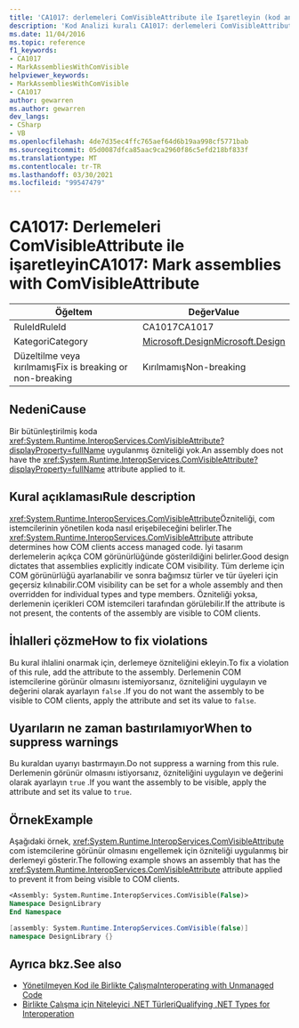```yaml
---
title: 'CA1017: derlemeleri ComVisibleAttribute ile Işaretleyin (kod analizi)'
description: 'Kod Analizi kuralı CA1017: derlemeleri ComVisibleAttribute ile Işaretleme hakkında bilgi edinin'
ms.date: 11/04/2016
ms.topic: reference
f1_keywords:
- CA1017
- MarkAssembliesWithComVisible
helpviewer_keywords:
- MarkAssembliesWithComVisible
- CA1017
author: gewarren
ms.author: gewarren
dev_langs:
- CSharp
- VB
ms.openlocfilehash: 4de7d35ec4ffc765aef64d6b19aa998cf5771bab
ms.sourcegitcommit: 05d0087dfca85aac9ca2960f86c5efd218bf833f
ms.translationtype: MT
ms.contentlocale: tr-TR
ms.lasthandoff: 03/30/2021
ms.locfileid: "99547479"
---
```

# <a name="ca1017-mark-assemblies-with-comvisibleattribute"></a><span data-ttu-id="61658-103">CA1017: Derlemeleri ComVisibleAttribute ile işaretleyin</span><span class="sxs-lookup"><span data-stu-id="61658-103">CA1017: Mark assemblies with ComVisibleAttribute</span></span>

| <span data-ttu-id="61658-104">Öğe</span><span class="sxs-lookup"><span data-stu-id="61658-104">Item</span></span>                                     | <span data-ttu-id="61658-105">Değer</span><span class="sxs-lookup"><span data-stu-id="61658-105">Value</span></span>            |
|------------------------------------------|------------------|
| <span data-ttu-id="61658-106">RuleId</span><span class="sxs-lookup"><span data-stu-id="61658-106">RuleId</span></span>                                   | <span data-ttu-id="61658-107">CA1017</span><span class="sxs-lookup"><span data-stu-id="61658-107">CA1017</span></span>           |
| <span data-ttu-id="61658-108">Kategori</span><span class="sxs-lookup"><span data-stu-id="61658-108">Category</span></span>                                 | [<span data-ttu-id="61658-109">Microsoft.Design</span><span class="sxs-lookup"><span data-stu-id="61658-109">Microsoft.Design</span></span>](design-warnings.md) |
| <span data-ttu-id="61658-110">Düzeltilme veya kırılmamış</span><span class="sxs-lookup"><span data-stu-id="61658-110">Fix is breaking or non-breaking</span></span> | <span data-ttu-id="61658-111">Kırılmamış</span><span class="sxs-lookup"><span data-stu-id="61658-111">Non-breaking</span></span>     |

## <a name="cause"></a><span data-ttu-id="61658-112">Nedeni</span><span class="sxs-lookup"><span data-stu-id="61658-112">Cause</span></span>

<span data-ttu-id="61658-113">Bir bütünleştirilmiş koda <xref:System.Runtime.InteropServices.ComVisibleAttribute?displayProperty=fullName> uygulanmış özniteliği yok.</span><span class="sxs-lookup"><span data-stu-id="61658-113">An assembly does not have the <xref:System.Runtime.InteropServices.ComVisibleAttribute?displayProperty=fullName> attribute applied to it.</span></span>

## <a name="rule-description"></a><span data-ttu-id="61658-114">Kural açıklaması</span><span class="sxs-lookup"><span data-stu-id="61658-114">Rule description</span></span>

<span data-ttu-id="61658-115"><xref:System.Runtime.InteropServices.ComVisibleAttribute>Özniteliği, com istemcilerinin yönetilen koda nasıl erişebileceğini belirler.</span><span class="sxs-lookup"><span data-stu-id="61658-115">The <xref:System.Runtime.InteropServices.ComVisibleAttribute> attribute determines how COM clients access managed code.</span></span> <span data-ttu-id="61658-116">İyi tasarım derlemelerin açıkça COM görünürlüğünde gösterildiğini belirler.</span><span class="sxs-lookup"><span data-stu-id="61658-116">Good design dictates that assemblies explicitly indicate COM visibility.</span></span> <span data-ttu-id="61658-117">Tüm derleme için COM görünürlüğü ayarlanabilir ve sonra bağımsız türler ve tür üyeleri için geçersiz kılınabilir.</span><span class="sxs-lookup"><span data-stu-id="61658-117">COM visibility can be set for a whole assembly and then overridden for individual types and type members.</span></span> <span data-ttu-id="61658-118">Özniteliği yoksa, derlemenin içerikleri COM istemcileri tarafından görülebilir.</span><span class="sxs-lookup"><span data-stu-id="61658-118">If the attribute is not present, the contents of the assembly are visible to COM clients.</span></span>

## <a name="how-to-fix-violations"></a><span data-ttu-id="61658-119">İhlalleri çözme</span><span class="sxs-lookup"><span data-stu-id="61658-119">How to fix violations</span></span>

<span data-ttu-id="61658-120">Bu kural ihlalini onarmak için, derlemeye özniteliğini ekleyin.</span><span class="sxs-lookup"><span data-stu-id="61658-120">To fix a violation of this rule, add the attribute to the assembly.</span></span> <span data-ttu-id="61658-121">Derlemenin COM istemcilerine görünür olmasını istemiyorsanız, özniteliğini uygulayın ve değerini olarak ayarlayın `false` .</span><span class="sxs-lookup"><span data-stu-id="61658-121">If you do not want the assembly to be visible to COM clients, apply the attribute and set its value to `false`.</span></span>

## <a name="when-to-suppress-warnings"></a><span data-ttu-id="61658-122">Uyarıların ne zaman bastırılamıyor</span><span class="sxs-lookup"><span data-stu-id="61658-122">When to suppress warnings</span></span>

<span data-ttu-id="61658-123">Bu kuraldan uyarıyı bastırmayın.</span><span class="sxs-lookup"><span data-stu-id="61658-123">Do not suppress a warning from this rule.</span></span> <span data-ttu-id="61658-124">Derlemenin görünür olmasını istiyorsanız, özniteliğini uygulayın ve değerini olarak ayarlayın `true` .</span><span class="sxs-lookup"><span data-stu-id="61658-124">If you want the assembly to be visible, apply the attribute and set its value to `true`.</span></span>

## <a name="example"></a><span data-ttu-id="61658-125">Örnek</span><span class="sxs-lookup"><span data-stu-id="61658-125">Example</span></span>

<span data-ttu-id="61658-126">Aşağıdaki örnek, <xref:System.Runtime.InteropServices.ComVisibleAttribute> com istemcilerine görünür olmasını engellemek için özniteliği uygulanmış bir derlemeyi gösterir.</span><span class="sxs-lookup"><span data-stu-id="61658-126">The following example shows an assembly that has the <xref:System.Runtime.InteropServices.ComVisibleAttribute> attribute applied to prevent it from being visible to COM clients.</span></span>

```vb
<Assembly: System.Runtime.InteropServices.ComVisible(False)>
Namespace DesignLibrary
End Namespace
```

```csharp
[assembly: System.Runtime.InteropServices.ComVisible(false)]
namespace DesignLibrary {}
```

## <a name="see-also"></a><span data-ttu-id="61658-127">Ayrıca bkz.</span><span class="sxs-lookup"><span data-stu-id="61658-127">See also</span></span>

- [<span data-ttu-id="61658-128">Yönetilmeyen Kod ile Birlikte Çalışma</span><span class="sxs-lookup"><span data-stu-id="61658-128">Interoperating with Unmanaged Code</span></span>](../../../framework/interop/index.md)
- [<span data-ttu-id="61658-129">Birlikte Çalışma için Niteleyici .NET Türleri</span><span class="sxs-lookup"><span data-stu-id="61658-129">Qualifying .NET Types for Interoperation</span></span>](../../../standard/native-interop/qualify-net-types-for-interoperation.md)
